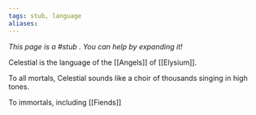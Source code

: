 ```yaml
---
tags: stub, language
aliases:
---
```


*This page is a #stub . You can help by expanding it!*

Celestial is the language of the [[Angels]] of [[Elysium]].

To all mortals, Celestial sounds like a choir of thousands singing in high tones.

To immortals, including [[Fiends]]